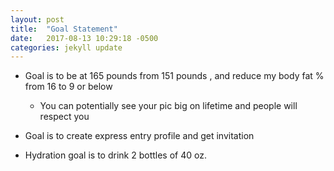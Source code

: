 ```yaml
---
layout: post
title:  "Goal Statement"
date:   2017-08-13 10:29:18 -0500
categories: jekyll update
---
```


* Goal is to be at 165 pounds from 151 pounds , and reduce my body fat % from 16 to 9 or below
    * You can potentially see your pic big on lifetime and people will respect you 

* Goal is to create express entry profile and get invitation 

* Hydration goal is to drink 2 bottles of 40 oz.